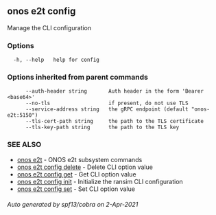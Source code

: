 ## onos e2t config

Manage the CLI configuration

### Options

```
  -h, --help   help for config
```

### Options inherited from parent commands

```
      --auth-header string       Auth header in the form 'Bearer <base64>'
      --no-tls                   if present, do not use TLS
      --service-address string   the gRPC endpoint (default "onos-e2t:5150")
      --tls-cert-path string     the path to the TLS certificate
      --tls-key-path string      the path to the TLS key
```

### SEE ALSO

* [onos e2t](onos_e2t.md)	 - ONOS e2t subsystem commands
* [onos e2t config delete](onos_e2t_config_delete.md)	 - Delete CLI option value
* [onos e2t config get](onos_e2t_config_get.md)	 - Get CLI option value
* [onos e2t config init](onos_e2t_config_init.md)	 - Initialize the ransim CLI configuration
* [onos e2t config set](onos_e2t_config_set.md)	 - Set CLI option value

###### Auto generated by spf13/cobra on 2-Apr-2021
